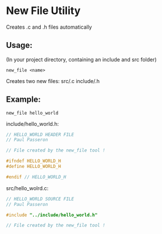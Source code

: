 # New File Utility
Creates .c and .h files automatically

## Usage:
(In your project directory, containing an include and src folder)
```console
new_file <name>
```

Creates two new files:
src/<name>.c
include/<name>.h

## Example:

```console
new_file hello_world
```

include/hello_world.h:
```C
// HELLO_WORLD HEADER FILE
// Paul Passeron

// File created by the new_file tool !

#ifndef HELLO_WORLD_H
#define HELLO_WORLD_H

#endif // HELLO_WORLD_H
```

src/hello_wolrd.c:
```C
// HELLO_WORLD SOURCE FILE
// Paul Passeron

#include "../include/hello_world.h"

// File created by the new_file tool !
```

